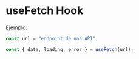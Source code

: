 # useFetch Hook

Ejemplo:

```js
const url = "endpoint de una API";

const { data, loading, error } = useFetch(url);
```